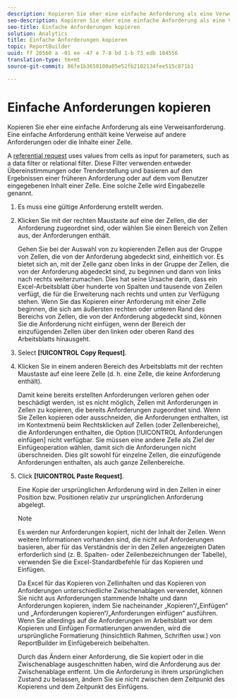```yaml
---
description: Kopieren Sie eher eine einfache Anforderung als eine Verweisanforderung. Eine einfache Anforderung enthält keine Verweise auf andere Anforderungen oder die Inhalte einer Zelle.
seo-description: Kopieren Sie eher eine einfache Anforderung als eine Verweisanforderung. Eine einfache Anforderung enthält keine Verweise auf andere Anforderungen oder die Inhalte einer Zelle.
seo-title: Einfache Anforderungen kopieren
solution: Analytics
title: Einfache Anforderungen kopieren
topic: ReportBuilder
uuid: ff 20560 a -01 ee -47 e 7-8 bd 1-b 73 edb 104556
translation-type: tm+mt
source-git-commit: 86fe1b3650100a05e52fb2102134fee515c871b1

---
```



# Einfache Anforderungen kopieren

Kopieren Sie eher eine einfache Anforderung als eine Verweisanforderung. Eine einfache Anforderung enthält keine Verweise auf andere Anforderungen oder die Inhalte einer Zelle.

A [referential request](../../../../analyze/report-builder/manage-requests/c-copy-requests/t-copy-referential-requests.md#task_82A145CC2A774F5EA86977D670E07DC8) uses values from cells as input for parameters, such as a data filter or relational filter. Diese Filter verwenden entweder Übereinstimmungen oder Trenderstellung und basieren auf den Ergebnissen einer früheren Anforderung oder auf dem vom Benutzer eingegebenen Inhalt einer Zelle. Eine solche Zelle wird Eingabezelle genannt.
1. Es muss eine gültige Anforderung erstellt werden.
1. Klicken Sie mit der rechten Maustaste auf eine der Zellen, die der Anforderung zugeordnet sind, oder wählen Sie einen Bereich von Zellen aus, der Anforderungen enthält.

   Gehen Sie bei der Auswahl von zu kopierenden Zellen aus der Gruppe von Zellen, die von der Anforderung abgedeckt sind, einheitlich vor. Es bietet sich an, mit der Zelle ganz oben links in der Gruppe der Zellen, die von der Anforderung abgedeckt sind, zu beginnen und dann von links nach rechts weiterzumachen. Dies hat seine Ursache darin, dass ein Excel-Arbeitsblatt über hunderte von Spalten und tausende von Zeilen verfügt, die für die Erweiterung nach rechts und unten zur Verfügung stehen. Wenn Sie das Kopieren einer Anforderung mit einer Zelle beginnen, die sich am äußersten rechten oder unteren Rand des Bereichs von Zellen, die von der Anforderung abgedeckt sind, können Sie die Anforderung nicht einfügen, wenn der Bereich der einzufügenden Zellen über den linken oder oberen Rand des Arbeitsblatts hinausgeht.
1. Select **[!UICONTROL Copy Request]**.
1. Klicken Sie in einem anderen Bereich des Arbeitsblatts mit der rechten Maustaste auf eine leere Zelle (d. h. eine Zelle, die keine Anforderung enthält).

   Damit keine bereits erstellten Anforderungen verloren gehen oder beschädigt werden, ist es nicht möglich, Zellen mit Anforderungen in Zellen zu kopieren, die bereits Anforderungen zugeordnet sind. Wenn Sie Zellen kopieren oder ausschneiden, die Anforderungen enthalten, ist im Kontextmenü beim Rechtsklicken auf Zellen (oder Zellenbereiche), die Anforderungen enthalten, die Option [!UICONTROL Anforderungen einfügen] nicht verfügbar. Sie müssen eine andere Zelle als Ziel der Einfügeoperation wählen, damit sich die Anforderungen nicht überschneiden. Dies gilt sowohl für einzelne Zellen, die einzufügende Anforderungen enthalten, als auch ganze Zellenbereiche.
1. Click **[!UICONTROL Paste Request]**.

   Eine Kopie der ursprünglichen Anforderung wird in den Zellen in einer Position bzw. Positionen relativ zur ursprünglichen Anforderung abgelegt.

   >[!NOTE]
   >
   >Es werden nur Anforderungen kopiert, nicht der Inhalt der Zellen. Wenn weitere Informationen vorhanden sind, die nicht auf Anforderungen basieren, aber für das Verständnis der in den Zellen angezeigten Daten erforderlich sind (z. B. Spalten- oder Zeilenbezeichnungen der Tabelle), verwenden Sie die Excel-Standardbefehle für das Kopieren und Einfügen.

   Da Excel für das Kopieren von Zellinhalten und das Kopieren von Anforderungen unterschiedliche Zwischenablagen verwendet, können Sie nicht aus Anforderungen stammende Inhalte und dann Anforderungen kopieren, indem Sie nacheinander „Kopieren“/„Einfügen“ und „Anforderungen kopieren“/„Anforderungen einfügen“ ausführen. Wenn Sie allerdings auf die Anforderungen im Arbeitsblatt vor dem Kopieren und Einfügen Formatierungen anwenden, wird die ursprüngliche Formatierung (hinsichtlich Rahmen, Schriften usw.) von ReportBuilder im Einfügebereich beibehalten.

   Durch das Ändern einer Anforderung, die Sie kopiert oder in die Zwischenablage ausgeschnitten haben, wird die Anforderung aus der Zwischenablage entfernt. Um die Anforderung in ihrem ursprünglichen Zustand zu belassen, ändern Sie sie nicht zwischen dem Zeitpunkt des Kopierens und dem Zeitpunkt des Einfügens.
